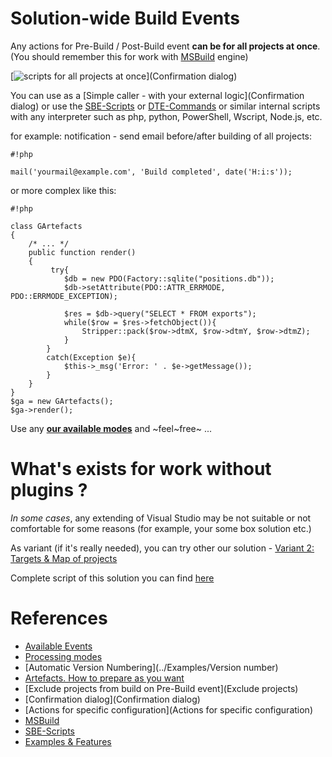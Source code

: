 # Solution-wide Build Events

Any actions for Pre-Build / Post-Build event **can be for all projects at once**. (You should remember this for work with [MSBuild](../Scripts_&_Commands/MSBuild) engine)

[![scripts for all projects at once](https://bitbucket.org/3F/vssolutionbuildevent/wiki/Resources/examples/obsolete/vbs_ext.jpg)](Confirmation dialog)

You can use as a [Simple caller - with your external logic](Confirmation dialog) or use the [SBE-Scripts](../Scripts_&_Commands/SBE-Scripts) or [DTE-Commands](../Scripts_&_Commands/DTE-Commands) or similar internal scripts with any interpreter such as php, python, PowerShell, Wscript, Node.js, etc.

for example: notification - send email before/after building of all projects:

```
#!php

mail('yourmail@example.com', 'Build completed', date('H:i:s'));
```

or more complex like this:

```
#!php

class GArtefacts 
{ 
    /* ... */   
    public function render() 
    { 
         try{ 
            $db = new PDO(Factory::sqlite("positions.db")); 
            $db->setAttribute(PDO::ATTR_ERRMODE, PDO::ERRMODE_EXCEPTION); 
 
            $res = $db->query("SELECT * FROM exports"); 
            while($row = $res->fetchObject()){ 
                Stripper::pack($row->dtmX, $row->dtmY, $row->dtmZ); 
            } 
        } 
        catch(Exception $e){ 
            $this->_msg('Error: ' . $e->getMessage()); 
        } 
    } 
} 
$ga = new GArtefacts(); 
$ga->render();
```

Use any **[our available modes](../Modes)** and ~feel~free~ ...


# What's exists for work without plugins ?

*In some cases*, any extending of Visual Studio may be not suitable or not comfortable for some reasons (for example, your some box solution etc.)

As variant (if it's really needed), you can try other our solution - [Variant 2: Targets & Map of projects](http://stackoverflow.com/a/18311007)

Complete script of this solution you can find [here](https://gist.github.com/3F/a77129e3978841241927)


# References

* [Available Events](../Events)
* [Processing modes](../Modes)
* [Automatic Version Numbering](../Examples/Version number)
* [Artefacts. How to prepare as you want](../Examples/Artefacts)
* [Exclude projects from build on Pre-Build event](Exclude projects)
* [Confirmation dialog](Confirmation dialog)
* [Actions for specific configuration](Actions for specific configuration)
* [MSBuild](../Scripts_&_Commands/MSBuild)
* [SBE-Scripts](../Scripts_&_Commands/SBE-Scripts)
* [Examples & Features](../Examples)
